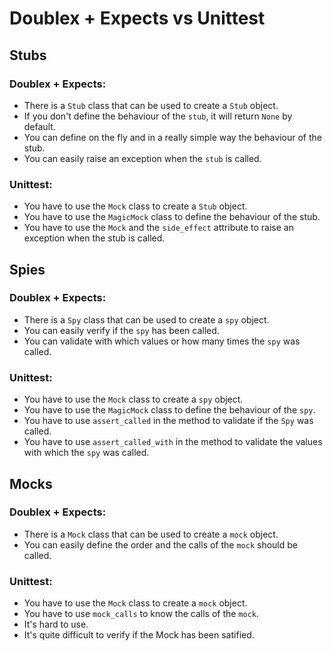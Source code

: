 # Doublex + Expects vs Unittest

## Stubs

### Doublex + Expects:

- There is a `Stub` class that can be used to create a `Stub` object.
- If you don't define the behaviour of the `stub`, it will return `None` by default.
- You can define on the fly and in a really simple way the behaviour of the stub.
- You can easily raise an exception when the `stub` is called.

### Unittest:

- You have to use the `Mock` class to create a `Stub` object.
- You have to use the `MagicMock` class to define the behaviour of the stub.
- You have to use the `Mock` and the `side_effect` attribute to raise an exception when the stub is called.

## Spies

### Doublex + Expects:

- There is a `Spy` class that can be used to create a `spy` object.
- You can easily verify if the `spy` has been called.
- You can validate with which values or how many times the `spy` was called.

### Unittest:

- You have to use the `Mock` class to create a `spy` object.
- You have to use the `MagicMock` class to define the behaviour of the `spy`.
- You have to use `assert_called` in the method to validate if the `Spy` was called.
- You have to use `assert_called_with` in the method to validate the values with which the `spy` was called.
    
## Mocks

### Doublex + Expects:

- There is a `Mock` class that can be used to create a `mock` object.
- You can easily define the order and the calls of the `mock` should be called.

### Unittest:
    
- You have to use the `Mock` class to create a `mock` object.
- You have to use `mock_calls` to know the calls of the `mock`.
- It's hard to use.
- It's quite difficult to verify if the Mock has been satified.
